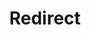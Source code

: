 ﻿---
layout: src/layouts/Redirect.astro
title: Redirect
redirect: /docs/administration/upgrading
pubDate:  2023-01-01
navSearch: false
navSitemap: false
navMenu: false
---
